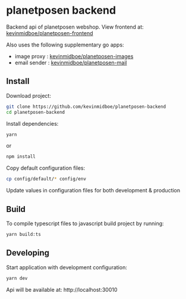 # planetposen backend

Backend api of planetposen webshop. View frontend at: [kevinmidboe/planetposen-frontend](https://github.com/kevinmidboe/planetposen-frontend)

Also uses the following supplementary go apps:
 - image proxy  : [kevinmidboe/planetposen-images](https://github.com/kevinmidboe/planetposen-image)
 - email sender : [kevinmidboe/planetposen-mail](https://github.com/kevinmidboe/planetposen-mail)

## Install

Download project:

```bash
git clone https://github.com/kevinmidboe/planetposen-backend
cd planetposen-backend
```

Install dependencies:
```bash
yarn
```

or

```bash
npm install
```

Copy default configuration files:
```bash
cp config/default/* config/env
```

Update values in configuration files for both development & production

## Build
To compile typescript files to javascript build project by running:

```bash
yarn build:ts
```

## Developing

Start application with development configuration:

```bash
yarn dev
```

Api will be available at: http://localhost:30010

